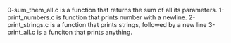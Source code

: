 0-sum_them_all.c is a function that returns the sum of all its parameters.
1-print_numbers.c is function that prints number with a newline.
2-print_strings.c is a function that prints strings, followed by a new line
3-print_all.c is a funciton that prints anything.
